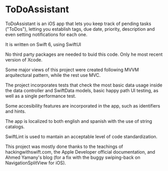 # ToDoAssistant

ToDoAssistant is an iOS app that lets you keep track of pending tasks ("ToDos"), letting you establish tags, due date, priority, description and even setting notifications for each one.

It is written on Swift 6, using SwiftUI

No third party packages are needed to buid this code. Only he most recent version of Xcode.

Some major views of this project were created following MVVM arquitectural pattern, while the rest use MVC.

The project incorporates tests that check the most basic data usage inside the data controller and SwiftData models, basic happy path UI testing, as well as a single performance test. 

Some accesibility features are incorporated in the app, such as identifiers and hints.

The app is localized to both english and spanish with the use of string catalogs.

SwiftLint is used to mantain an acceptable level of code standardization.

This project was mostly done thanks to the teachings of hackingwithswift.com, the Apple Developer official documentation, and Ahmed Yamany's blog (for a fix with the buggy swiping-back on NavigationSplitView for iOS).
